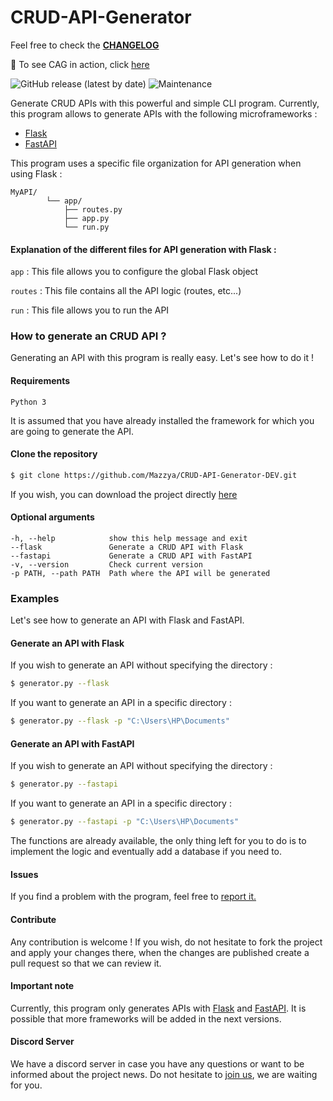 # CRUD-API-Generator

Feel free to check the **[CHANGELOG](CHANGELOG.md)**

🎥 To see CAG in action, click [here](https://www.youtube.com/watch?v=59EZ7HwrOJc)

![GitHub release (latest by date)](https://img.shields.io/github/v/release/mazzya/crud-api-generator)
![Maintenance](https://img.shields.io/badge/Maintained%3F-yes-green.svg?)

Generate CRUD APIs with this powerful and simple CLI program. Currently, this program allows to generate APIs with the following microframeworks :
* [Flask](https://flask.palletsprojects.com/en/2.0.x/)
* [FastAPI](https://fastapi.tiangolo.com/) 

This program uses a specific file organization for API generation when using Flask : 

    MyAPI/
            └── app/
                ├── routes.py
                ├── app.py
                └── run.py

#### Explanation of the different files for API generation with Flask :

`app` :  This file allows you to configure the global Flask object

`routes` : This file contains all the API logic (routes, etc...)

`run` : This file allows you to run the API

### How to generate an CRUD API ?
Generating an API with this program is really easy. Let's see how to do it !

#### Requirements
```
Python 3
```
It is assumed that you have already installed the framework for which you are going to generate the API.
#### Clone the repository
```bash
$ git clone https://github.com/Mazzya/CRUD-API-Generator-DEV.git
```
If you wish, you can download the project directly [here](https://github.com/Mazzya/CRUD-API-Generator/releases)
#### Optional arguments
```
-h, --help            show this help message and exit
--flask               Generate a CRUD API with Flask
--fastapi             Generate a CRUD API with FastAPI
-v, --version         Check current version
-p PATH, --path PATH  Path where the API will be generated
```
### Examples
Let's see how to generate an API with Flask and FastAPI.
#### Generate an API with Flask
If you wish to generate an API without specifying the directory :
```bash
$ generator.py --flask
```
If you want to generate an API in a specific directory :
```bash
$ generator.py --flask -p "C:\Users\HP\Documents"
```
#### Generate an API with FastAPI
If you wish to generate an API without specifying the directory :
```bash
$ generator.py --fastapi
```
If you want to generate an API in a specific directory :
```bash
$ generator.py --fastapi -p "C:\Users\HP\Documents"
```
The functions are already available, the only thing left for you to do is to implement the logic and eventually add a database if you need to.
#### Issues
If you find a problem with the program, feel free to [report it.](https://github.com/Mazzya/CRUD-API-Generator/issues)
#### Contribute
Any contribution is welcome ! If you wish, do not hesitate to fork the project and apply your changes there, when the changes are published create a pull request so that we can review it.
#### Important note
Currently, this program only generates APIs with [Flask](https://github.com/pallets/flask) and [FastAPI](https://github.com/tiangolo/fastapi). It is possible that more frameworks will be added in the next versions.
#### Discord Server
We have a discord server in case you have any questions or want to be informed about the project news. Do not hesitate to [join us](https://discord.gg/mZF9ywQzdg), we are waiting for you.
